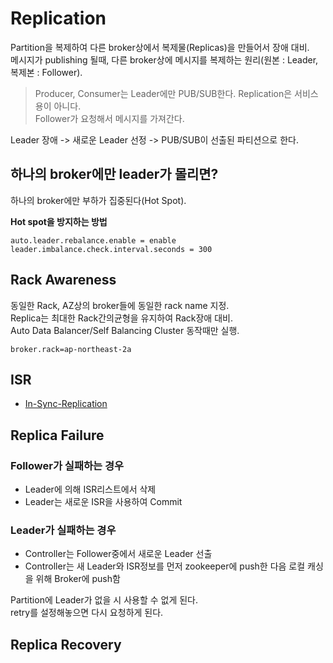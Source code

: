 # Replication

Partition을 복제하여 다른 broker상에서 복제물(Replicas)을 만들어서 장애 대비.  
메시지가 publishing 될때, 다른 broker상에 메시지를 복제하는 원리(원본 : Leader, 복제본 : Follower).  
> Producer, Consumer는 Leader에만 PUB/SUB한다.
> Replication은 서비스 용이 아니다.  
> Follower가 요청해서 메시지를 가져간다.  

Leader 장애 -> 새로운 Leader 선정 -> PUB/SUB이 선출된 파티션으로 한다.

## 하나의 broker에만 leader가 몰리면?
하나의 broker에만 부하가 집중된다(Hot Spot).  

**Hot spot을 방지하는 방법**
```shell
auto.leader.rebalance.enable = enable
leader.imbalance.check.interval.seconds = 300
```

## Rack Awareness
동일한 Rack, AZ상의 broker들에 동일한 rack name 지정.  
Replica는 최대한 Rack간의균형을 유지하여 Rack장애 대비.  
Auto Data Balancer/Self Balancing Cluster 동작때만 실행.  

```shell
broker.rack=ap-northeast-2a
```

## ISR
- [In-Sync-Replication](#6_ISR)

## Replica Failure

### Follower가 실패하는 경우
- Leader에 의해 ISR리스트에서 삭제
- Leader는 새로운 ISR을 사용하여 Commit

### Leader가 실패하는 경우
- Controller는 Follower중에서 새로운 Leader 선출
- Controller는 새 Leader와 ISR정보를 먼저 zookeeper에 push한 다음 로컬 캐싱을 위해 Broker에 push함

Partition에 Leader가 없을 시 사용할 수 없게 된다.  
retry를 설정해놓으면 다시 요청하게 된다.

## Replica Recovery
